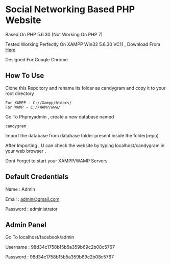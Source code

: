 # Social Networking Based PHP Website

Based On PHP 5.6.30 (Not Working On PHP 7)

Tested Working Perfectly On XAMPP Win32 5.6.30 VC11 , Download From [Here](https://www.apachefriends.org/xampp-files/5.6.30/xampp-win32-5.6.30-0-VC11-installer.exe)

Designed For Google Chrome

## How To Use

Clone this Repoitory and rename its folder as candygram and copy it to your root directory

```
For XAMPP - C://Xampp/htdocs/ 
For WAMP - C://WAMP/www/
```
Go To Phpmyadmin , create a new database named 

```
candygram
``` 

Import the database from database folder present inside the folder(repo)

After Importing , U can check the website by typing localhost/candygram in your web browser .

Dont Forget to start your XAMPP/WAMP Servers

## Default Credentials

Name : Admin

Email : admin@gmail.com

Password : administrator


## Admin Panel

Go To localhost/facebook/admin

Username : 98d34c1758b15b5a359b69c2b08c5767

Password : 98d34c1758b15b5a359b69c2b08c5767
